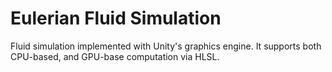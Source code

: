 # Eulerian Fluid Simulation
Fluid simulation implemented with Unity's graphics engine. It supports both CPU-based, and GPU-base computation via HLSL.
